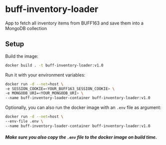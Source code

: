 # buff-inventory-loader
App to fetch all inventory items from BUFF163 and save them into a MongoDB collection

## Setup
Build the image:

```bash
docker build . -t buff-inventory-loader:v1.0
```

Run it with your environment variables:

```bash
docker run -d --net=host \
-e SESSION_COOKIE=<YOUR_BUFF163_SESSION_COOKIE> \
-e MONGODB_URI=<YOUR_MONGODB_URI> \
--name buff-inventory-loader-container buff-inventory-loader:v1.0
```

Optionally, you can also run the docker image with an `.env` file as argument:

```bash
docker run -d --net=host \
--env-file .env \
--name buff-inventory-loader-container buff-inventory-loader:v1.0
```
##### Make sure you also copy the `.env` file to the docker image on build time.